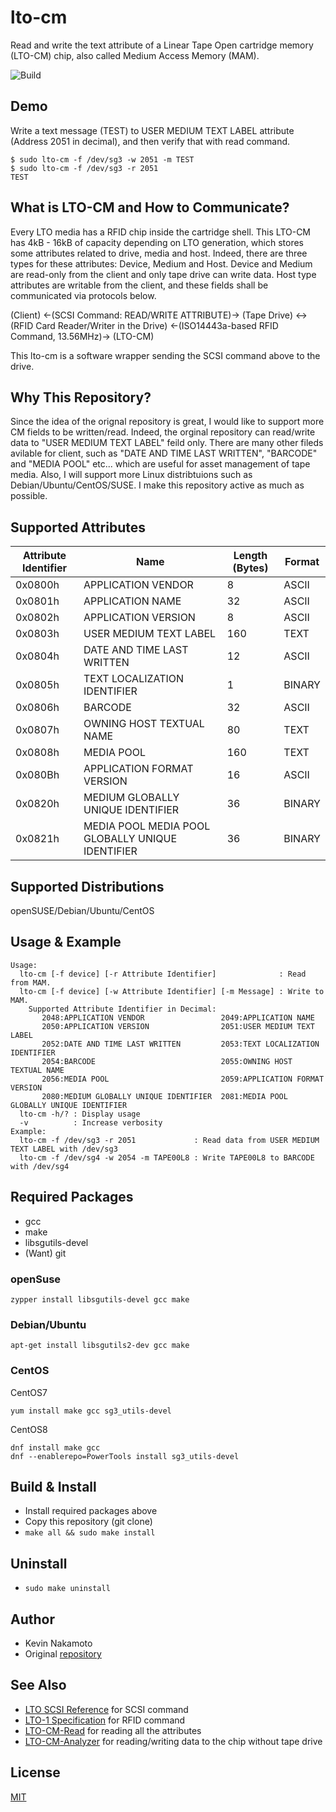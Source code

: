# lto-cm
Read and write the text attribute of a Linear Tape Open cartridge memory (LTO-CM) chip, also called Medium Access Memory (MAM).

![Build](https://github.com/Kevin-Nakamoto/lto-cm/workflows/C/C++%20CI/badge.svg)

## Demo
Write a text message (TEST) to USER MEDIUM TEXT LABEL attribute (Address 2051 in decimal), and then verify that with read command.

~~~
$ sudo lto-cm -f /dev/sg3 -w 2051 -m TEST
$ sudo lto-cm -f /dev/sg3 -r 2051
TEST
~~~

## What is LTO-CM and How to Communicate?
Every LTO media has a RFID chip inside the cartridge shell. This LTO-CM has 4kB - 16kB of capacity depending on LTO generation, which stores some attributes related to drive, media and host. Indeed, there are three types for these attributes: Device, Medium and Host. Device and Medium are read-only from the client and only tape drive can write data. Host type attributes are writable from the client, and these fields shall be communicated via protocols below. 

(Client) <-(SCSI Command: READ/WRITE ATTRIBUTE)-> (Tape Drive) <-> (RFID Card Reader/Writer in the Drive) <-(ISO14443a-based RFID Command, 13.56MHz)-> (LTO-CM)

This lto-cm is a software wrapper sending the SCSI command above to the drive.

## Why This Repository?
Since the idea of the orignal repository is great, I would like to support more CM fields to be written/read. Indeed, the orginal repository can read/write data to "USER MEDIUM TEXT LABEL" feild only. There are many other fileds avilable for client, such as "DATE AND TIME LAST WRITTEN", "BARCODE" and "MEDIA POOL" etc... which are useful for asset management of tape media. Also, I will support more Linux distribtuions such as Debian/Ubuntu/CentOS/SUSE. I make this repository active as much as possible. 

## Supported Attributes
| Attribute Identifier | Name | Length (Bytes) | Format |
| ------------- | ------------- | ------------- | ------------- |
| 0x0800h | APPLICATION VENDOR | 8 | ASCII |
| 0x0801h | APPLICATION NAME | 32 | ASCII |
| 0x0802h | APPLICATION VERSION | 8 | ASCII |
| 0x0803h | USER MEDIUM TEXT LABEL | 160 | TEXT |
| 0x0804h | DATE AND TIME LAST WRITTEN | 12 | ASCII |
| 0x0805h | TEXT LOCALIZATION IDENTIFIER | 1 | BINARY |
| 0x0806h | BARCODE | 32 | ASCII |
| 0x0807h | OWNING HOST TEXTUAL NAME | 80 | TEXT |
| 0x0808h | MEDIA POOL | 160 | TEXT |
| 0x080Bh | APPLICATION FORMAT VERSION | 16 | ASCII |
| 0x0820h | MEDIUM GLOBALLY UNIQUE IDENTIFIER | 36 | BINARY |
| 0x0821h | MEDIA POOL MEDIA POOL GLOBALLY UNIQUE IDENTIFIER | 36 | BINARY |

## Supported Distributions
openSUSE/Debian/Ubuntu/CentOS

## Usage & Example
~~~
Usage:
  lto-cm [-f device] [-r Attribute Identifier]              : Read from MAM.
  lto-cm [-f device] [-w Attribute Identifier] [-m Message] : Write to MAM.
    Supported Attribute Identifier in Decimal:
       2048:APPLICATION VENDOR                 2049:APPLICATION NAME
       2050:APPLICATION VERSION                2051:USER MEDIUM TEXT LABEL
       2052:DATE AND TIME LAST WRITTEN         2053:TEXT LOCALIZATION IDENTIFIER
       2054:BARCODE                            2055:OWNING HOST TEXTUAL NAME
       2056:MEDIA POOL                         2059:APPLICATION FORMAT VERSION
       2080:MEDIUM GLOBALLY UNIQUE IDENTIFIER  2081:MEDIA POOL GLOBALLY UNIQUE IDENTIFIER
  lto-cm -h/? : Display usage
  -v          : Increase verbosity
Example:
  lto-cm -f /dev/sg3 -r 2051             : Read data from USER MEDIUM TEXT LABEL with /dev/sg3
  lto-cm -f /dev/sg4 -w 2054 -m TAPE00L8 : Write TAPE00L8 to BARCODE with /dev/sg4
~~~

## Required Packages
- gcc
- make
- libsgutils-devel
- (Want) git

### openSuse
~~~
zypper install libsgutils-devel gcc make
~~~

### Debian/Ubuntu
~~~
apt-get install libsgutils2-dev gcc make
~~~

### CentOS
CentOS7
~~~
yum install make gcc sg3_utils-devel
~~~

CentOS8
~~~
dnf install make gcc
dnf --enablerepo=PowerTools install sg3_utils-devel
~~~

## Build & Install
- Install required packages above
- Copy this repository (git clone)
- `make all && sudo make install`

## Uninstall
- `sudo make uninstall`

## Author
- Kevin Nakamoto
- Original [repository](https://github.com/scangeo/lto-cm)

## See Also
- [LTO SCSI Reference](https://render-prd-trops.events.ibm.com/sites/default/files/support/ssg/ssgdocs.nsf/0/4d430d4b4e1f09b18525787300607b1d/%24FILE/LTO%20SCSI%20Reference%20%28EXTERNAL%20-%2020171024%29.pdf) for SCSI command
- [LTO-1 Specification](https://www.ecma-international.org/publications/files/ECMA-ST/ECMA-319.pdf) for RFID command
- [LTO-CM-Read](https://github.com/Kevin-Nakamoto/LTO-CM-Read) for reading all the attributes
- [LTO-CM-Analyzer](https://github.com/Kevin-Nakamoto/LTO-CM-Analyzer) for reading/writing data to the chip without tape drive

## License
[MIT](https://github.com/Kevin-Nakamoto/lto-cm/blob/master/LICENSE)

